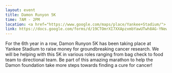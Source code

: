 ```yaml
---
layout: event
title: Damon Runyon 5K
time: 7AM - 2PM
location: <a href="https://www.google.com/maps/place/Yankee+Stadium/"> Yankees Stadium </a>
link: https://docs.google.com/forms/d/19CTOmrXI7XXApzxmbYawUTwh8AG-YNew08Z4YpTORkE/viewform
---
```

For the 6th year in a row, Damon Runyon 5K has been taking place at Yankee Stadium to raise money for groundbreaking cancer research. We will be helping with this 5K in various roles ranging from bag check to food team to directional team. Be part of this amazing marathon to help the Damon foundation take more steps towards finding a cure for cancer!

